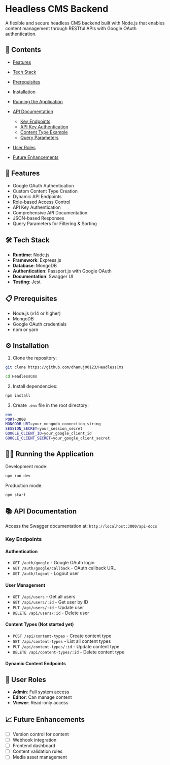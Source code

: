 # Headless CMS Backend

A flexible and secure headless CMS backend built with Node.js that enables content management through RESTful APIs with Google OAuth authentication.

## 📑 Contents

- [Features](#-features)
- [Tech Stack](#️-tech-stack)
- [Prerequisites](#-prerequisites)
- [Installation](#️-installation)
- [Running the Application](#️-running-the-application)
- [API Documentation](#-api-documentation)
  - [Key Endpoints](#key-endpoints)
  - [API Key Authentication](#-authentication)
  - [Content Type Example](#-content-types-not-started-yet)
  - [Query Parameters](#-query-parameters)
- [User Roles](#-user-roles)

- [Future Enhancements](#-future-enhancements)

## 🚀 Features

- Google OAuth Authentication
- Custom Content Type Creation
- Dynamic API Endpoints
- Role-based Access Control
- API Key Authentication
- Comprehensive API Documentation
- JSON-based Responses
- Query Parameters for Filtering & Sorting

## 🛠️ Tech Stack

- **Runtime**: Node.js
- **Framework**: Express.js
- **Database**: MongoDB
- **Authentication**: Passport.js with Google OAuth
- **Documentation**: Swagger UI
- **Testing**: Jest

## 📋 Prerequisites

- Node.js (v14 or higher)
- MongoDB
- Google OAuth credentials
- npm or yarn

## ⚙️ Installation

1. Clone the repository:

```bash
git clone https://github.com/dhanuj00123/HeadlessCms
```

```bash
cd HeadlessCms
```

2. Install dependencies:

```bash
npm install
```

3. Create `.env` file in the root directory:

```bash
env
PORT=3000
MONGODB_URI=your_mongodb_connection_string
SESSION_SECRET=your_session_secret
GOOGLE_CLIENT_ID=your_google_client_id
GOOGLE_CLIENT_SECRET=your_google_client_secret
```

## 🏃‍♂️ Running the Application

Development mode:

```bash
npm run dev
```

Production mode:

```bash
npm start
```

## 📚 API Documentation

Access the Swagger documentation at: `http://localhost:3000/api-docs`

### Key Endpoints

#### Authentication

- `GET /auth/google` - Google OAuth login
- `GET /auth/google/callback` - OAuth callback URL
- `GET /auth/logout` - Logout user

#### User Management

- `GET /api/users` - Get all users
- `GET /api/users/:id` - Get user by ID
- `PUT /api/users/:id` - Update user
- `DELETE /api/users/:id` - Delete user

#### Content Types (Not started yet)

- `POST /api/content-types` - Create content type
- `GET /api/content-types` - List all content types
- `PUT /api/content-types/:id` - Update content type
- `DELETE /api/content-types/:id` - Delete content type

#### Dynamic Content Endpoints

## 👥 User Roles

- **Admin**: Full system access
- **Editor**: Can manage content
- **Viewer**: Read-only access

## 📈 Future Enhancements

- [ ] Version control for content
- [ ] Webhook integration
- [ ] Frontend dashboard
- [ ] Content validation rules
- [ ] Media asset management
